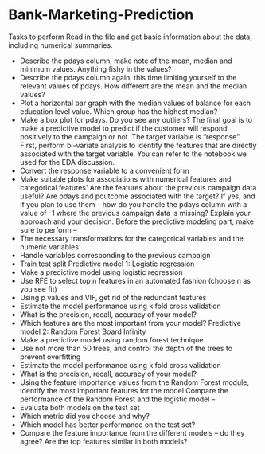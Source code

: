 # Bank-Marketing-Prediction
Tasks to perform
Read in the file and get basic information about the data, including numerical summaries.
- Describe the pdays column, make note of the mean, median and minimum values. Anything 
fishy in the values?
- Describe the pdays column again, this time limiting yourself to the relevant values of pdays. How 
different are the mean and the median values?
- Plot a horizontal bar graph with the median values of balance for each education level value. 
Which group has the highest median?
- Make a box plot for pdays. Do you see any outliers?
The final goal is to make a predictive model to predict if the customer will respond positively to the 
campaign or not. The target variable is “response”.
First, perform bi-variate analysis to identify the features that are directly associated with the target 
variable. You can refer to the notebook we used for the EDA discussion.
- Convert the response variable to a convenient form
- Make suitable plots for associations with numerical features and categorical features’
Are the features about the previous campaign data useful?
Are pdays and poutcome associated with the target? 
If yes, and if you plan to use them – how do you handle the pdays column with a value of -1 where the 
previous campaign data is missing? Explain your approach and your decision.
Before the predictive modeling part, make sure to perform –
- The necessary transformations for the categorical variables and the numeric variables
- Handle variables corresponding to the previous campaign
- Train test split
Predictive model 1: Logistic regression
- Make a predictive model using logistic regression
- Use RFE to select top n features in an automated fashion (choose n as you see fit)
- Using p values and VIF, get rid of the redundant features
- Estimate the model performance using k fold cross validation
- What is the precision, recall, accuracy of your model?
- Which features are the most important from your model?
Predictive model 2: Random Forest
Board Infinity
- Make a predictive model using random forest technique
- Use not more than 50 trees, and control the depth of the trees to prevent overfitting
- Estimate the model performance using k fold cross validation
- What is the precision, recall, accuracy of your model?
- Using the feature importance values from the Random Forest module, identify the most 
important features for the model
Compare the performance of the Random Forest and the logistic model –
- Evaluate both models on the test set
- Which metric did you choose and why?
- Which model has better performance on the test set? 
- Compare the feature importance from the different models – do they agree? Are the top 
features similar in both models?

